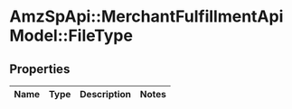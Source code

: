# AmzSpApi::MerchantFulfillmentApiModel::FileType

## Properties
Name | Type | Description | Notes
------------ | ------------- | ------------- | -------------

